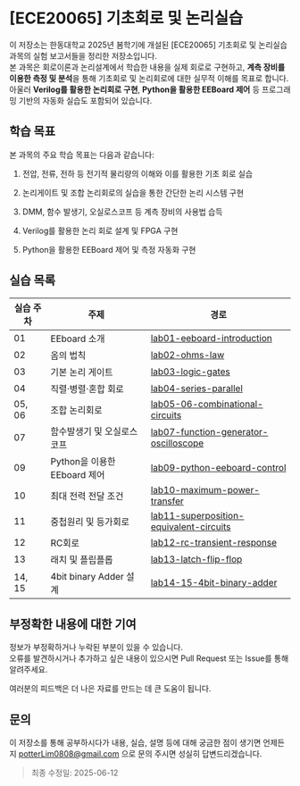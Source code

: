 # [ECE20065] 기초회로 및 논리실습

이 저장소는 한동대학교 2025년 봄학기에 개설된 [ECE20065] 기초회로 및 논리실습 과목의 실험 보고서들을 정리한 저장소입니다.  
본 과목은 회로이론과 논리설계에서 학습한 내용을 실제 회로로 구현하고, **계측 장비를 이용한 측정 및 분석**을 통해 기초회로 및 논리회로에 대한 실무적 이해를 목표로 합니다. 아울러 **Verilog를 활용한 논리회로 구현**, **Python을 활용한 EEBoard 제어** 등 프로그래밍 기반의 자동화 실습도 포함되어 있습니다.

## 학습 목표
본 과목의 주요 학습 목표는 다음과 같습니다:

1. 전압, 전류, 전하 등 전기적 물리량의 이해와 이를 활용한 기초 회로 실습

2. 논리게이트 및 조합 논리회로의 실습을 통한 간단한 논리 시스템 구현

3. DMM, 함수 발생기, 오실로스코프 등 계측 장비의 사용법 습득

4. Verilog를 활용한 논리 회로 설계 및 FPGA 구현

5. Python을 활용한 EEBoard 제어 및 측정 자동화 구현

## 실습 목록

| 실습 주차 | 주제                         | 경로                                                                                 |
| --------- | ---------------------------- | ------------------------------------------------------------------------------------ |
| 01        | EEboard 소개                 | [lab01-eeboard-introduction](./lab01-eeboard-introduction)                           |
| 02        | 옴의 법칙                    | [lab02-ohms-law](./lab02-ohms-law)                                                   |
| 03        | 기본 논리 게이트             | [lab03-logic-gates](./lab03-logic-gates)                                             |
| 04        | 직렬·병렬·혼합 회로          | [lab04-series-parallel](./lab04-series-parallel)                                     |
| 05, 06    | 조합 논리회로                | [lab05-06-combinational-circuits](./lab05-06-combinational-circuits)                 |
| 07        | 함수발생기 및 오실로스코프   | [lab07-function-generator-oscilloscope](./lab07-function-generator-oscilloscope)     |
| 09        | Python을 이용한 EEboard 제어 | [lab09-python-eeboard-control](./lab09-python-eeboard-control)                       |
| 10        | 최대 전력 전달 조건          | [lab10-maximum-power-transfer](./lab10-maximum-power-transfer)                       |
| 11        | 중첩원리 및 등가회로         | [lab11-superposition-equivalent-circuits](./lab11-superposition-equivalent-circuits) |
| 12        | RC회로                       | [lab12-rc-transient-response](./lab12-rc-transient-response)                         |
| 13        | 래치 및 플립플롭             | [lab13-latch-flip-flop](./lab13-latch-flip-flop)                                     |
| 14, 15    | 4bit binary Adder 설계       | [lab14-15-4bit-binary-adder](./lab14-15-4bit-binary-adder)                           |

## 부정확한 내용에 대한 기여

정보가 부정확하거나 누락된 부분이 있을 수 있습니다.  
오류를 발견하시거나 추가하고 싶은 내용이 있으시면 Pull Request 또는 Issue를 통해 알려주세요.

여러분의 피드백은 더 나은 자료를 만드는 데 큰 도움이 됩니다.

## 문의

이 저장소를 통해 공부하시다가 내용, 실습, 설명 등에 대해 궁금한 점이 생기면 언제든지 potterLim0808@gmail.com 으로 문의 주시면 성실히 답변드리겠습니다.

> 최종 수정일: 2025-06-12
